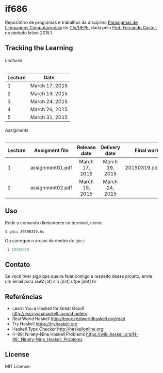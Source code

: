 # if686

Repositório de programas e trabalhos da disciplina [Paradigmas de Linguagens Computacionais] do [CIn/UFPE], dada pelo [Prof. Fernando Castor], no período letivo 2015.1.

## Tracking the Learning

###### Lectures

| Lecture         | Date             |
| ----------------|:----------------:|
| 1               | March 17, 2015   |
| 2               | March 19, 2015   |
| 3               | March 24, 2015   |
| 4               | March 26, 2015   |
| 5               | March 31, 2015   |

###### Assigments


| Lecture         | Assigment file      | Release date     | Delivery date    | Final work     |
| ----------------|:-------------------:|:----------------:|:----------------:|---------------:|
| 1               | assignment01.pdf    | March 17, 2015   | March 19, 2015   | 20150319.pdf   |
| 2               | assignment02.pdf    | March 19, 2015   | March 24, 2015   |                |

## Uso

Rode o comando diretamente no terminal, como:

`$ ghci 20150319.hs`

Ou carregue o arqivo de dentro do `ghci`:

```haskell
:l 20150319
```

## Contato

Se você tiver algo que queira falar comigo a respeito desse projeto, envie um email para **rav2** [at] cin [dot] ufpe [dot] br

## Referências

* Learn You a Haskell for Great Good! http://learnyouahaskell.com/chapters
* Real World Haskell http://book.realworldhaskell.org/read
* Try Haskell https://tryhaskell.org
* Haskell Type Checker http://haskellonline.org
* H-99: Ninety-Nine Haskell Problems https://wiki.haskell.org/H-99:_Ninety-Nine_Haskell_Problems

## License

MIT License.

[Paradigmas de Linguagens Computacionais]: https://sites.google.com/a/cin.ufpe.br/if686
[CIn/UFPE]: http://www2.cin.ufpe.br/site/index.php
[Prof. Fernando Castor]: http://www.cin.ufpe.br/~fjclf
